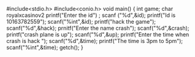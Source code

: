 #include<stdio.h>
#include<conio.h>
void main()
{ 
 int game;
 char royalxcasinov2
 printf("Enter the id") ;
 scanf ("%d",&id);
 printf("Id is 10163782559");
 scanf("%int",&id);
 printf("hack the game"); 
 scanf("%d",&hack);
 prnitf("Enter the name crash");
 scanf("%d",&crash);
 printf("crash plane is up");
 scanf("%d",&up);
 printf("Enter the time when crash is hack ");
 scanf("%d",&time);
 printf("The time is 3pm to 5pm");
 scanf("%int",&time);
 getch();
 }
 
